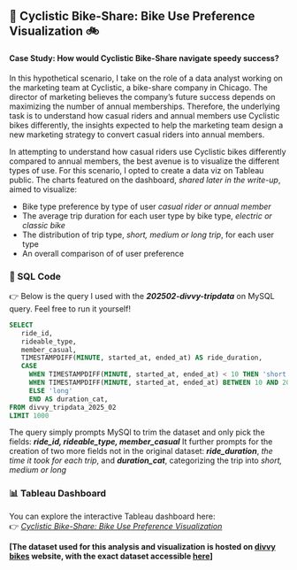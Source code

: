 ## 🚀 Cyclistic Bike-Share: Bike Use Preference Visualization 🚲
#### Case Study: How would Cyclistic Bike-Share navigate speedy success?
In this hypothetical scenario, I take on the role of a data analyst working on the marketing team at Cyclistic, a bike-share company in Chicago. The director of marketing believes the company’s future success depends on maximizing the number of annual memberships. Therefore, the underlying task is to understand how casual riders and annual members use Cyclistic bikes differently, the insights expected to help the marketing team design a new marketing strategy to convert casual riders into annual members. 

In attempting to understand how casual riders use Cyclistic bikes differently compared to annual members, the best avenue is to visualize the different types of use. For this scenario, I opted to create a data viz on Tableau public. The charts featured on the dashboard, *shared later in the write-up*, aimed to visualize:
- Bike type preference by type of user *casual rider or annual member*
- The average trip duration for each user type by bike type, *electric or classic bike*
- The distribution of trip type, *short, medium or long trip*, for each user type
- An overall comparison of of user preference


### 📝 SQL Code
👉 Below is the query I used with the ***202502-divvy-tripdata*** on MySQL query. Feel free to run it yourself!



```sql
SELECT 
   ride_id,
   rideable_type,  
   member_casual,
   TIMESTAMPDIFF(MINUTE, started_at, ended_at) AS ride_duration,
   CASE
     WHEN TIMESTAMPDIFF(MINUTE, started_at, ended_at) < 10 THEN 'short'
     WHEN TIMESTAMPDIFF(MINUTE, started_at, ended_at) BETWEEN 10 AND 20 THEN 'medium'
     ELSE 'long'
     END AS duration_cat,
FROM divvy_tripdata_2025_02
LIMIT 1000
```
The query simply prompts MySQl to trim the dataset and only pick the fields: ***ride_id, rideable_type, member_casual*** 
It further prompts for the creation of two more fields not in the original dataset: ***ride_duration***, *the time it took for each trip*, and ***duration_cat***, categorizing the trip into *short, medium or long* 

### 📊 Tableau Dashboard
You can explore the interactive Tableau dashboard here:  
👉 [*Cyclistic Bike-Share: Bike Use Preference Visualization*](https://public.tableau.com/app/profile/vincent.otieno7871/viz/BikesShare_17417945426040/Dashboard1)  



**[The dataset used for this analysis and visualization is hosted on [divvy bikes](https://divvy-tripdata.s3.amazonaws.com/index.html) website, with the exact dataset accessible [here](https://divvy-tripdata.s3.amazonaws.com/202502-divvy-tripdata.zip)]**

